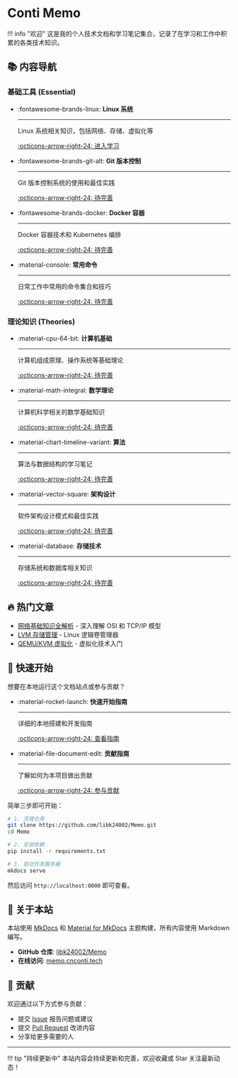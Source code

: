 # Conti Memo

!!! info "欢迎"
    这是我的个人技术文档和学习笔记集合，记录了在学习和工作中积累的各类技术知识。

## 📚 内容导航

### 基础工具 (Essential)

<div class="grid cards" markdown>

-   :fontawesome-brands-linux: __Linux 系统__

    ---

    Linux 系统相关知识，包括网络、存储、虚拟化等

    [:octicons-arrow-right-24: 进入学习](linux/README.md)

-   :fontawesome-brands-git-alt: __Git 版本控制__

    ---

    Git 版本控制系统的使用和最佳实践

    [:octicons-arrow-right-24: 待完善](git/README.md)

-   :fontawesome-brands-docker: __Docker 容器__

    ---

    Docker 容器技术和 Kubernetes 编排

    [:octicons-arrow-right-24: 待完善](docker/README.md)

-   :material-console: __常用命令__

    ---

    日常工作中常用的命令集合和技巧

    [:octicons-arrow-right-24: 待完善](commands/README.md)

</div>

### 理论知识 (Theories)

<div class="grid cards" markdown>

-   :material-cpu-64-bit: __计算机基础__

    ---

    计算机组成原理、操作系统等基础理论

    [:octicons-arrow-right-24: 待完善](theories/computer/README.md)

-   :material-math-integral: __数学理论__

    ---

    计算机科学相关的数学基础知识

    [:octicons-arrow-right-24: 待完善](theories/mathematical/README.md)

-   :material-chart-timeline-variant: __算法__

    ---

    算法与数据结构的学习笔记

    [:octicons-arrow-right-24: 待完善](theories/algorithm/README.md)

-   :material-vector-square: __架构设计__

    ---

    软件架构设计模式和最佳实践

    [:octicons-arrow-right-24: 待完善](theories/architectural-design/README.md)

-   :material-database: __存储技术__

    ---

    存储系统和数据库相关知识

    [:octicons-arrow-right-24: 待完善](theories/storage/README.md)

</div>

## 🔥 热门文章

- [网络基础知识全解析](linux/network/README.md) - 深入理解 OSI 和 TCP/IP 模型
- [LVM 存储管理](linux/storage/lvm/README.md) - Linux 逻辑卷管理器
- [QEMU/KVM 虚拟化](linux/virtual-machine/qemu/README.md) - 虚拟化技术入门

## 🚀 快速开始

想要在本地运行这个文档站点或参与贡献？

<div class="grid cards" markdown>

-   :material-rocket-launch: __快速开始指南__

    ---

    详细的本地搭建和开发指南

    [:octicons-arrow-right-24: 查看指南](quickstart.md)

-   :material-file-document-edit: __贡献指南__

    ---

    了解如何为本项目做出贡献

    [:octicons-arrow-right-24: 参与贡献](https://github.com/libk24002/Memo/blob/main/CONTRIBUTING.md)

</div>

简单三步即可开始：

```bash
# 1. 克隆仓库
git clone https://github.com/libk24002/Memo.git
cd Memo

# 2. 安装依赖
pip install -r requirements.txt

# 3. 启动开发服务器
mkdocs serve
```

然后访问 `http://localhost:8000` 即可查看。

## 📖 关于本站

本站使用 [MkDocs](https://www.mkdocs.org/) 和 [Material for MkDocs](https://squidfunk.github.io/mkdocs-material/) 主题构建，所有内容使用 Markdown 编写。

- **GitHub 仓库**: [libk24002/Memo](https://github.com/libk24002/Memo)
- **在线访问**: [memo.cnconti.tech](https://memo.cnconti.tech)

## 📝 贡献

欢迎通过以下方式参与贡献：

- 提交 [Issue](https://github.com/libk24002/Memo/issues) 报告问题或建议
- 提交 [Pull Request](https://github.com/libk24002/Memo/pulls) 改进内容
- 分享给更多需要的人

---

!!! tip "持续更新中"
    本站内容会持续更新和完善，欢迎收藏或 Star 关注最新动态！
